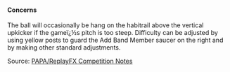 #### Concerns
            
The ball will occasionally be hang on the habitrail above the vertical upkicker if the gameï¿½s pitch is too steep. Difficulty can be adjusted by using yellow posts to guard the Add Band Member saucer on the right and by making other standard adjustments.

Source: [PAPA/ReplayFX Competition Notes](https://replayfoundation.org/papa/learning-center/director-guide/game-notes/#GameNotes)
